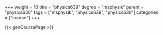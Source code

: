 +++
weight = 10
title = "physics639"
degree = "msphysik"
parent = "physics630"
tags = ["msphysik", "physics639", "physics630"]
categories = ["course"]
+++

{{< genCoursePage >}}
